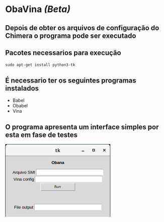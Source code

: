 # ObaVina *(Beta)*

## Depois de obter os arquivos de configuração do Chimera o programa pode ser executado


## Pacotes necessarios para execução

```
sudo apt-get install python3-tk
```

## É necessario ter os seguintes programas instalados

* Babel
* Obabel
* Vina



## O programa apresenta um interface simples por esta em fase de testes

![Obavina](obana_captura.png)
